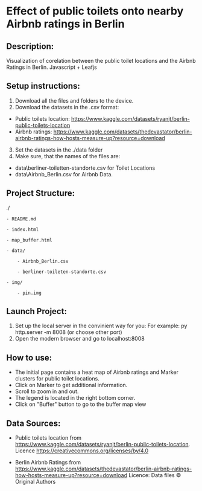 # Effect of public toilets onto nearby Airbnb ratings in Berlin

## Description:
Visualization of corelation between the public toilet locations and the Airbnb Ratings in Berlin. Javascript + Leafjs

## Setup instructions:
1) Download all the files and folders to the device.
2) Download the datasets in the .csv format:
* Public toilets location: https://www.kaggle.com/datasets/ryanjt/berlin-public-toilets-location
* Airbnb ratings: https://www.kaggle.com/datasets/thedevastator/berlin-airbnb-ratings-how-hosts-measure-up?resource=download
3) Set the datasets in the ./data folder
4) Make sure, that the names of the files are: 
* data\berliner-toiletten-standorte.csv for Toilet Locations
* data\Airbnb_Berlin.csv for Airbnb Data.

## Project Structure:
./

    - README.md

    - index.html

    - map_buffer.html

    - data/

        - Airbnb_Berlin.csv

        - berliner-toileten-standorte.csv

    - img/

        - pin.img
        

## Launch Project:
1) Set up the local server in the convinient way for you:
    For example:
    py http.server -m 8008 (or choose other port)
2) Open the modern browser and go to localhost:8008

## How to use:
* The initial page contains a heat map of Airbnb ratings and Marker clusters for public toilet locations.
* Click on Marker to get additional information.
* Scroll to zoom in and out.
* The legend is located in the right bottom corner.
* Click on "Buffer" button to go to the buffer map view

## Data Sources:
* Public toilets location from https://www.kaggle.com/datasets/ryanjt/berlin-public-toilets-location. Licence https://creativecommons.org/licenses/by/4.0

* Berlin Airbnb Ratings from https://www.kaggle.com/datasets/thedevastator/berlin-airbnb-ratings-how-hosts-measure-up?resource=download Licence: Data files © Original Authors
